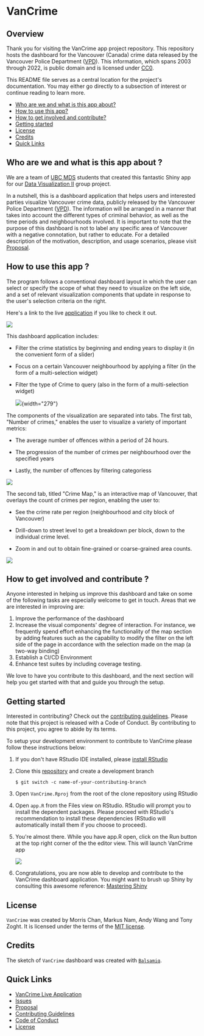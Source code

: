 # VanCrime

## Overview

Thank you for visiting the VanCrime app project repository. This repository hosts the dashboard for the Vancouver (Canada) crime data released by the Vancouver Police Department ([VPD](https://vpd.ca/)). This information, which spans 2003 through 2022, is public domain and is licensed under [CC0](https://creativecommons.org/publicdomain/zero/1.0/).

This README file serves as a central location for the project's documentation. You may either go directly to a subsection of interest or continue reading to learn more.

* [Who are we and what is this app about?](#who-are-we-and-what-is-this-app-about)
* [How to use this app?](#how-to-use-this-app)
* [How to get involved and contribute?](#how-to-get-involved-and-contribute)
* [Getting started](#getting-started)
* [License](#license)
* [Credits](#credits)
* [Quick Links](#quick-links)

## Who are we and what is this app about ?

We are a team of [UBC MDS](https://masterdatascience.ubc.ca/) students that created this fantastic Shiny app for our [Data Visualization II](https://ubc-mds.github.io/course-descriptions/DSCI_532_viz-2/) group project.

In a nutshell, this is a dashboard application that helps users and interested parties visualize Vancouver crime data, publicly released by the Vancouver Police Department ([VPD](https://vpd.ca/)). The information will be arranged in a manner that takes into account the different types of criminal behavior, as well as the time periods and neighbourhoods involved. It is important to note that the purpose of this dashboard is not to label any specific area of Vancouver with a negative connotation, but rather to educate. For a detailed description of the motivation, description, and usage scenarios, please visit [Proposal](reports/proposal.md).

## How to use this app ?

The program follows a conventional dashboard layout in which the user can select or specify the scope of what they need to visualize on the left side, and a set of relevant visualization components that update in response to the user's selection criteria on the right.

Here's a link to the live [application](https://markusnam.shinyapps.io/VanCrime/) if you like to check it out.

![](img/vancrime.gif)

This dashboard application includes:

-   Filter the crime statistics by beginning and ending years to display it (in the convenient form of a slider)

-   Focus on a certain Vancouver neighbourhood by applying a filter (in the form of a multi-selection widget)

-   Filter the type of Crime to query (also in the form of a multi-selection widget)

    ![](img/paste-0939ED93.png){width="279"}

The components of the visualization are separated into tabs. The first tab, "Number of crimes," enables the user to visualize a variety of important metrics:

-   The average number of offences within a period of 24 hours.

-   The progression of the number of crimes per neighbourhood over the specified years

-   Lastly, the number of offences by filtering categoriess

![](img/paste-488C7049.png)

The second tab, titled "Crime Map," is an interactive map of Vancouver, that overlays the count of crimes per region, enabling the user to:

-   See the crime rate per region (neighbourhood and city block of Vancouver)

-   Drill-down to street level to get a breakdown per block, down to the individual crime level.

-   Zoom in and out to obtain fine-grained or coarse-grained area counts.

![](img/paste-945F04C1.png)

## How to get involved and contribute ?

Anyone interested in helping us improve this dashboard and take on some of the following tasks are especially welcome to get in touch. Areas that we are interested in improving are:

1.  Improve the performance of the dashboard
2.  Increase the visual components' degree of interaction. For instance, we frequently spend effort enhancing the functionality of the map section by adding features such as the capability to modify the filter on the left side of the page in accordance with the selection made on the map (a two-way binding)
3.  Establish a CI/CD Environment
4.  Enhance test suites by including coverage testing.

We love to have you contribute to this dashboard, and the next section will help you get started with that and guide you through the setup.

## Getting started

Interested in contributing? Check out the [contributing guidelines](CONTRIBUTING.md). Please note that this project is released with a Code of Conduct. By contributing to this project, you agree to abide by its terms.

To setup your development environment to contribute to VanCrime please follow these instructions below:

1.  If you don't have RStudio IDE installed, please [install RStudio](https://posit.co/downloads/)

2.  Clone this [repository](https://github.com/UBC-MDS/VanCrime) and create a development branch

    ``` console
    $ git switch -c name-of-your-contributing-branch
    ```

3.  Open `VanCrime.Rproj` from the root of the clone repository using RStudio

4.  Open `app.R` from the Files view on RStudio. RStudio will prompt you to install the dependent packages. Please proceed with RStudio's recommendation to install these dependencies (RStudio will automatically install them if you choose to proceed).

5.  You're almost there. While you have app.R open, click on the Run button at the top right corner of the the editor view. This will launch VanCrime app

    ![](img/paste-E2F02C3D.png)

6.  Congratulations, you are now able to develop and contribute to the VanCrime dashboard application. You might want to brush up Shiny by consulting this awesome reference: [Mastering Shiny](https://mastering-shiny.org/)

## License

`VanCrime` was created by Morris Chan, Markus Nam, Andy Wang and Tony Zoght. It is licensed under the terms of the [MIT license](LICENSE).

## Credits

The sketch of `VanCrime` dashboard was created with [`Balsamiq`](https://balsamiq.com/wireframes/).

## Quick Links

-   [VanCrime Live Application](https://markusnam.shinyapps.io/VanCrime/)
-   [Issues](https://github.com/UBC-MDS/VanCrime/issues)
-   [Proposal](reports/proposal.md)
-   [Contributing Guidelines](CONTRIBUTING.md)
-   [Code of Conduct](CODE_OF_CONDUCT.md)
-   [License](LICENSE)
